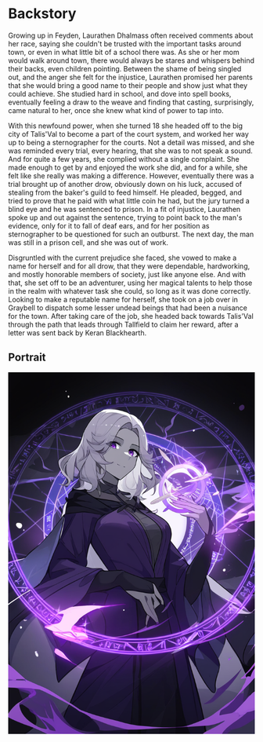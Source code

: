 # Backstory

Growing up in Feyden, Laurathen Dhalmass often received comments about her race,
saying she couldn't be trusted with the important tasks around town, or even in
what little bit of a school there was. As she or her mom would walk around town,
there would always be stares and whispers behind their backs, even children
pointing. Between the shame of being singled out, and the anger she felt for the
injustice, Laurathen promised her parents that she would bring a good name to
their people and show just what they could achieve. She studied hard in school,
and dove into spell books, eventually feeling a draw to the weave and finding
that casting, surprisingly, came natural to her, once she knew what kind of
power to tap into.

With this newfound power, when she turned 18 she headed off to the big city of
Talis'Val to become a part of the court system, and worked her way up to being a
sternographer for the courts. Not a detail was missed, and she was reminded
every trial, every hearing, that she was to not speak a sound. And for quite a
few years, she complied without a single complaint. She made enough to get by
and enjoyed the work she did, and for a while, she felt like she really was
making a difference. However, eventually there was a trial brought up of another
drow, obviously down on his luck, accused of stealing from the baker's guild to
feed himself. He pleaded, begged, and tried to prove that he paid with what
little coin he had, but the jury turned a blind eye and he was sentenced to
prison. In a fit of injustice, Laurathen spoke up and out against the sentence,
trying to point back to the man's evidence, only for it to fall of deaf ears,
and for her position as sternographer to be questioned for such an outburst. The
next day, the man was still in a prison cell, and she was out of work.

Disgruntled with the current prejudice she faced, she vowed to make a name for
herself and for all drow, that they were dependable, hardworking, and mostly
honorable members of society, just like anyone else. And with that, she set off
to be an adventurer, using her magical talents to help those in the realm with
whatever task she could, so long as it was done correctly. Looking to make a
reputable name for herself, she took on a job over in Graybell to dispatch some
lesser undead beings that had been a nuisance for the town. After taking care of
the job, she headed back towards Talis'Val through the path that leads through
Tallfield to claim her reward, after a letter was sent back by Keran
Blackhearth.

## Portrait

![A woman with light gray skin and medium length gray hair in her young 30's wielding a mass of purple energy in front of a purple arcane circle](./laurathen.png)
